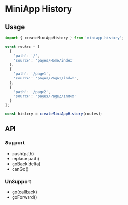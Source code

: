 # MiniApp History

## Usage
```js
import { createMiniAppHistory } from 'miniapp-history';

const routes = [
  {
    'path': '/',
    'source': 'pages/Home/index'
  },
  {
    'path': '/page1',
    'source': 'pages/Page1/index',
  },
  {
    'path': '/page2',
    'source': 'pages/Page2/index'
  }
];

const history = createMiniAppHistory(routes);
```

## API

### Support
* push(path)
* replace(path)
* goBack(delta)
* canGo()

### UnSupport
* go(callback)
* goForward()
